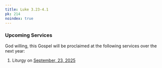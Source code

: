 ```yaml
---
title: Luke 3.23-4.1
pk: 214
noindex: true
---
```


### Upcoming Services

God willing, this Gospel will be proclaimed at the following services over the next year:


1. Liturgy on [September, 23, 2025](https://orthocal.info/readings/gregorian/2025/09/23/)
